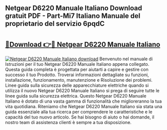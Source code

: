 ## Netgear D6220 Manuale Italiano Download gratuit PDF - Part-Mi7 Italiano Manuale del proprietario del servizio 6pqdC

# <h2><a href="http://df9jxr.blite.top/?on=Netgear+D6220+Manuale+Italiano">🔗Download 👉🔴 Netgear D6220 Manuale Italiano</a></h2>

[![Netgear D6220 Manuale Italiano download](https://i.imgur.com/lujVjoI.png)](http://df9jxr.blite.top/?on=Netgear+D6220+Manuale+Italiano)
Benvenuto nel manuale di Istruzioni per il tuo Netgear D6220 Manuale Italiano appena collegato. Questa guida completa è progettata per aiutarti a capire e gestire con successo il tuo Prodotto. Troverai informazioni dettagliate su funzioni, installazione, funzionamento, manutenzione e Risoluzione dei problemi. Linee guida sulla sicurezza delle apparecchiature elettriche quando si utilizza il nuovo Netgear D6220 Manuale Italiano si prega di seguire tutte le linee guida sulla sicurezza elettrica. Questo Netgear D6220 Manuale Italiano è dotato di una vasta gamma di funzionalità che miglioreranno la tua vita quotidiana. Riteniamo che Netgear D6220 Manuale Italiano sia stata una guida essenziale alla tua ricerca per comprendere le caratteristiche e le capacità del tuo nuovo articolo. Se hai bisogno di aiuto o hai domande, il nostro team di assistenza clienti è sempre a tua disposizione.
